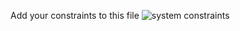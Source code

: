 Add your constraints to this file
![system constraints ](https://github.com/SOFE3650F23/project-delivery-1-gp-33/assets/146030699/63d3b35d-35ad-4b9a-b354-6dfcf7b6c870)
